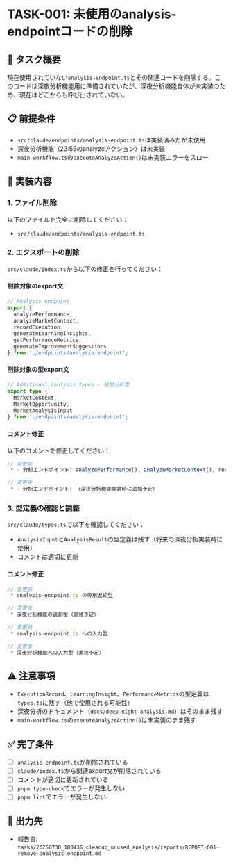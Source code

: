 # TASK-001: 未使用のanalysis-endpointコードの削除

## 🎯 タスク概要
現在使用されていない`analysis-endpoint.ts`とその関連コードを削除する。このコードは深夜分析機能用に準備されていたが、深夜分析機能自体が未実装のため、現在はどこからも呼び出されていない。

## 📋 前提条件
- `src/claude/endpoints/analysis-endpoint.ts`は実装済みだが未使用
- 深夜分析機能（23:55のanalyzeアクション）は未実装
- `main-workflow.ts`の`executeAnalyzeAction()`は未実装エラーをスロー

## 🔧 実装内容

### 1. ファイル削除
以下のファイルを完全に削除してください：
- `src/claude/endpoints/analysis-endpoint.ts`

### 2. エクスポートの削除
`src/claude/index.ts`から以下の修正を行ってください：

#### 削除対象のexport文
```typescript
// Analysis endpoint
export { 
  analyzePerformance,
  analyzeMarketContext,
  recordExecution,
  generateLearningInsights,
  getPerformanceMetrics,
  generateImprovementSuggestions
} from './endpoints/analysis-endpoint';
```

#### 削除対象の型export文
```typescript
// Additional analysis types - 追加分析型
export type {
  MarketContext,
  MarketOpportunity,
  MarketAnalysisInput
} from './endpoints/analysis-endpoint';
```

#### コメント修正
以下のコメントを修正してください：
```typescript
// 変更前
 * - 分析エンドポイント: analyzePerformance(), analyzeMarketContext(), recordExecution()

// 変更後
 * - 分析エンドポイント: （深夜分析機能実装時に追加予定）
```

### 3. 型定義の確認と調整
`src/claude/types.ts`で以下を確認してください：
- `AnalysisInput`と`AnalysisResult`の型定義は残す（将来の深夜分析実装時に使用）
- コメントは適切に更新

#### コメント修正
```typescript
// 変更前
 * analysis-endpoint.ts の専用返却型

// 変更後
 * 深夜分析機能の返却型（実装予定）
```

```typescript
// 変更前
 * analysis-endpoint.ts への入力型

// 変更後
 * 深夜分析機能への入力型（実装予定）
```

## ⚠️ 注意事項
- `ExecutionRecord`、`LearningInsight`、`PerformanceMetrics`の型定義は`types.ts`に残す（他で使用される可能性）
- 深夜分析のドキュメント（`docs/deep-night-analysis.md`）はそのまま残す
- `main-workflow.ts`の`executeAnalyzeAction()`は未実装のまま残す

## ✅ 完了条件
- [ ] `analysis-endpoint.ts`が削除されている
- [ ] `claude/index.ts`から関連export文が削除されている
- [ ] コメントが適切に更新されている
- [ ] `pnpm type-check`でエラーが発生しない
- [ ] `pnpm lint`でエラーが発生しない

## 📝 出力先
- 報告書: `tasks/20250730_180436_cleanup_unused_analysis/reports/REPORT-001-remove-analysis-endpoint.md`